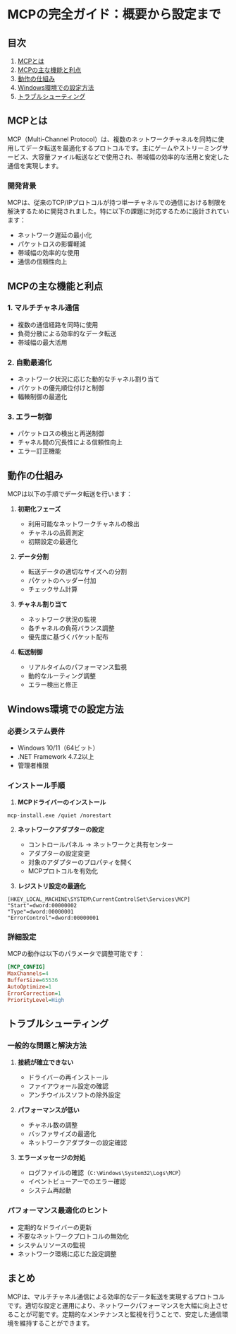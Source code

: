 # MCPの完全ガイド：概要から設定まで

## 目次
1. [MCPとは](#mcpとは)
2. [MCPの主な機能と利点](#mcpの主な機能と利点)
3. [動作の仕組み](#動作の仕組み)
4. [Windows環境での設定方法](#windows環境での設定方法)
5. [トラブルシューティング](#トラブルシューティング)

## MCPとは

MCP（Multi-Channel Protocol）は、複数のネットワークチャネルを同時に使用してデータ転送を最適化するプロトコルです。主にゲームやストリーミングサービス、大容量ファイル転送などで使用され、帯域幅の効率的な活用と安定した通信を実現します。

### 開発背景

MCPは、従来のTCP/IPプロトコルが持つ単一チャネルでの通信における制限を解決するために開発されました。特に以下の課題に対応するために設計されています：

- ネットワーク遅延の最小化
- パケットロスの影響軽減
- 帯域幅の効率的な使用
- 通信の信頼性向上

## MCPの主な機能と利点

### 1. マルチチャネル通信
- 複数の通信経路を同時に使用
- 負荷分散による効率的なデータ転送
- 帯域幅の最大活用

### 2. 自動最適化
- ネットワーク状況に応じた動的なチャネル割り当て
- パケットの優先順位付けと制御
- 輻輳制御の最適化

### 3. エラー制御
- パケットロスの検出と再送制御
- チャネル間の冗長性による信頼性向上
- エラー訂正機能

## 動作の仕組み

MCPは以下の手順でデータ転送を行います：

1. **初期化フェーズ**
   - 利用可能なネットワークチャネルの検出
   - チャネルの品質測定
   - 初期設定の最適化

2. **データ分割**
   - 転送データの適切なサイズへの分割
   - パケットのヘッダー付加
   - チェックサム計算

3. **チャネル割り当て**
   - ネットワーク状況の監視
   - 各チャネルの負荷バランス調整
   - 優先度に基づくパケット配布

4. **転送制御**
   - リアルタイムのパフォーマンス監視
   - 動的なルーティング調整
   - エラー検出と修正

## Windows環境での設定方法

### 必要システム要件
- Windows 10/11（64ビット）
- .NET Framework 4.7.2以上
- 管理者権限

### インストール手順

1. **MCPドライバーのインストール**
```batch
mcp-install.exe /quiet /norestart
```

2. **ネットワークアダプターの設定**
   - コントロールパネル → ネットワークと共有センター
   - アダプターの設定変更
   - 対象のアダプターのプロパティを開く
   - MCPプロトコルを有効化

3. **レジストリ設定の最適化**
```registry
[HKEY_LOCAL_MACHINE\SYSTEM\CurrentControlSet\Services\MCP]
"Start"=dword:00000002
"Type"=dword:00000001
"ErrorControl"=dword:00000001
```

### 詳細設定

MCPの動作は以下のパラメータで調整可能です：

```ini
[MCP_CONFIG]
MaxChannels=4
BufferSize=65536
AutoOptimize=1
ErrorCorrection=1
PriorityLevel=High
```

## トラブルシューティング

### 一般的な問題と解決方法

1. **接続が確立できない**
   - ドライバーの再インストール
   - ファイアウォール設定の確認
   - アンチウイルスソフトの除外設定

2. **パフォーマンスが低い**
   - チャネル数の調整
   - バッファサイズの最適化
   - ネットワークアダプターの設定確認

3. **エラーメッセージの対処**
   - ログファイルの確認（`C:\Windows\System32\Logs\MCP`）
   - イベントビューアーでのエラー確認
   - システム再起動

### パフォーマンス最適化のヒント

- 定期的なドライバーの更新
- 不要なネットワークプロトコルの無効化
- システムリソースの監視
- ネットワーク環境に応じた設定調整

## まとめ

MCPは、マルチチャネル通信による効率的なデータ転送を実現するプロトコルです。適切な設定と運用により、ネットワークパフォーマンスを大幅に向上させることが可能です。定期的なメンテナンスと監視を行うことで、安定した通信環境を維持することができます。